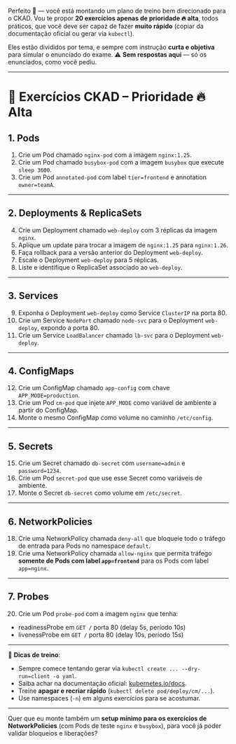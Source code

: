 Perfeito 🚀 — você está montando um plano de treino bem direcionado para o CKAD.
Vou te propor **20 exercícios apenas de prioridade 🔥 alta**, todos práticos, que você deve ser capaz de fazer **muito rápido** (copiar da documentação oficial ou gerar via `kubectl`).

Eles estão divididos por tema, e sempre com instrução **curta e objetiva** para simular o enunciado do exame.
⚠️ **Sem respostas aqui** — só os enunciados, como você pediu.

---

# 📝 Exercícios CKAD – Prioridade 🔥 Alta

## 1. Pods

1. Crie um Pod chamado `nginx-pod` com a imagem `nginx:1.25`.
2. Crie um Pod chamado `busybox-pod` com a imagem `busybox` que execute `sleep 3600`.
3. Crie um Pod `annotated-pod` com label `tier=frontend` e annotation `owner=teamA`.

---

## 2. Deployments & ReplicaSets

4. Crie um Deployment chamado `web-deploy` com 3 réplicas da imagem `nginx`.
5. Aplique um update para trocar a imagem de `nginx:1.25` para `nginx:1.26`.
6. Faça rollback para a versão anterior do Deployment `web-deploy`.
7. Escale o Deployment `web-deploy` para 5 réplicas.
8. Liste e identifique o ReplicaSet associado ao `web-deploy`.

---

## 3. Services

9. Exponha o Deployment `web-deploy` como Service `ClusterIP` na porta 80.
10. Crie um Service `NodePort` chamado `node-svc` para o Deployment `web-deploy`, expondo a porta 80.
11. Crie um Service `LoadBalancer` chamado `lb-svc` para o Deployment `web-deploy`.

---

## 4. ConfigMaps

12. Crie um ConfigMap chamado `app-config` com chave `APP_MODE=production`.
13. Crie um Pod `cm-pod` que injete `APP_MODE` como variável de ambiente a partir do ConfigMap.
14. Monte o mesmo ConfigMap como volume no caminho `/etc/config`.

---

## 5. Secrets

15. Crie um Secret chamado `db-secret` com `username=admin` e `password=1234`.
16. Crie um Pod `secret-pod` que use esse Secret como variáveis de ambiente.
17. Monte o Secret `db-secret` como volume em `/etc/secret`.

---

## 6. NetworkPolicies

18. Crie uma NetworkPolicy chamada `deny-all` que bloqueie todo o tráfego de entrada para Pods no namespace `default`.
19. Crie uma NetworkPolicy chamada `allow-nginx` que permita tráfego **somente de Pods com label `app=frontend`** para os Pods com label `app=nginx`.

---

## 7. Probes

20. Crie um Pod `probe-pod` com a imagem `nginx` que tenha:

* readinessProbe em `GET /` porta 80 (delay 5s, período 10s)
* livenessProbe em `GET /` porta 80 (delay 10s, período 15s)

---

📌 **Dicas de treino**:

* Sempre comece tentando gerar via `kubectl create ... --dry-run=client -o yaml`.
* Saiba achar na documentação oficial: [kubernetes.io/docs](https://kubernetes.io/docs/home/).
* Treine **apagar e recriar rápido** (`kubectl delete pod/deploy/cm/...`).
* Use namespaces (`-n`) em alguns exercícios para se acostumar.

---

Quer que eu monte também um **setup mínimo para os exercícios de NetworkPolicies** (com Pods de teste `nginx` e `busybox`), para você já poder validar bloqueios e liberações?
